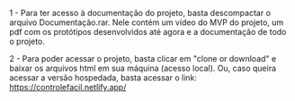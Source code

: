 1 - Para ter acesso à documentação do projeto, basta descompactar o arquivo Documentação.rar. Nele contém um vídeo do MVP do projeto, um pdf com os protótipos desenvolvidos até agora e a documentação de todo o projeto.

2 - Para poder acessar o projeto, basta clicar em "clone or download" e baixar os arquivos html em sua máquina (acesso local).
Ou, caso queira acessar a versão hospedada, basta acessar o link: https://controlefacil.netlify.app/
